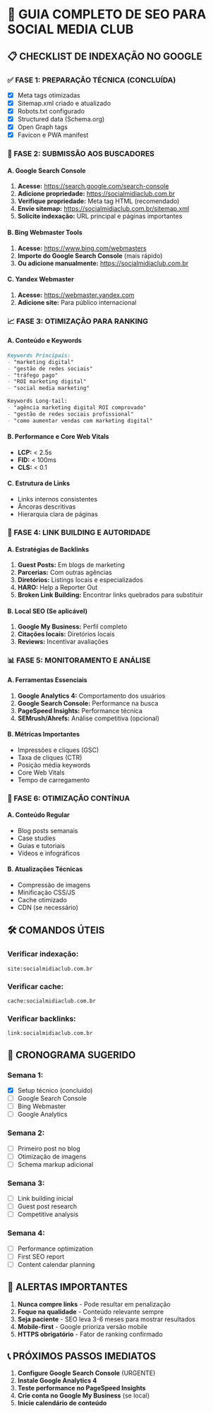 # 🚀 GUIA COMPLETO DE SEO PARA SOCIAL MEDIA CLUB

## 📋 CHECKLIST DE INDEXAÇÃO NO GOOGLE

### ✅ FASE 1: PREPARAÇÃO TÉCNICA (CONCLUÍDA)
- [x] Meta tags otimizadas
- [x] Sitemap.xml criado e atualizado
- [x] Robots.txt configurado
- [x] Structured data (Schema.org)
- [x] Open Graph tags
- [x] Favicon e PWA manifest

### 🎯 FASE 2: SUBMISSÃO AOS BUSCADORES

#### A. Google Search Console
1. **Acesse:** https://search.google.com/search-console
2. **Adicione propriedade:** https://socialmidiaclub.com.br
3. **Verifique propriedade:** Meta tag HTML (recomendado)
4. **Envie sitemap:** https://socialmidiaclub.com.br/sitemap.xml
5. **Solicite indexação:** URL principal e páginas importantes

#### B. Bing Webmaster Tools
1. **Acesse:** https://www.bing.com/webmasters
2. **Importe do Google Search Console** (mais rápido)
3. **Ou adicione manualmente:** https://socialmidiaclub.com.br

#### C. Yandex Webmaster
1. **Acesse:** https://webmaster.yandex.com
2. **Adicione site:** Para público internacional

### 📈 FASE 3: OTIMIZAÇÃO PARA RANKING

#### A. Conteúdo e Keywords
```markdown
Keywords Principais:
- "marketing digital"
- "gestão de redes sociais"
- "tráfego pago"
- "ROI marketing digital"
- "social media marketing"

Keywords Long-tail:
- "agência marketing digital ROI comprovado"
- "gestão de redes sociais profissional"
- "como aumentar vendas com marketing digital"
```

#### B. Performance e Core Web Vitals
- **LCP:** < 2.5s
- **FID:** < 100ms
- **CLS:** < 0.1

#### C. Estrutura de Links
- Links internos consistentes
- Âncoras descritivas
- Hierarquia clara de páginas

### 🔗 FASE 4: LINK BUILDING E AUTORIDADE

#### A. Estratégias de Backlinks
1. **Guest Posts:** Em blogs de marketing
2. **Parcerias:** Com outras agências
3. **Diretórios:** Listings locais e especializados
4. **HARO:** Help a Reporter Out
5. **Broken Link Building:** Encontrar links quebrados para substituir

#### B. Local SEO (Se aplicável)
1. **Google My Business:** Perfil completo
2. **Citações locais:** Diretórios locais
3. **Reviews:** Incentivar avaliações

### 📊 FASE 5: MONITORAMENTO E ANÁLISE

#### A. Ferramentas Essenciais
1. **Google Analytics 4:** Comportamento dos usuários
2. **Google Search Console:** Performance na busca
3. **PageSpeed Insights:** Performance técnica
4. **SEMrush/Ahrefs:** Análise competitiva (opcional)

#### B. Métricas Importantes
- Impressões e cliques (GSC)
- Taxa de cliques (CTR)
- Posição média keywords
- Core Web Vitals
- Tempo de carregamento

### 🎨 FASE 6: OTIMIZAÇÃO CONTÍNUA

#### A. Conteúdo Regular
- Blog posts semanais
- Case studies
- Guias e tutoriais
- Vídeos e infográficos

#### B. Atualizações Técnicas
- Compressão de imagens
- Minificação CSS/JS
- Cache otimizado
- CDN (se necessário)

## 🛠️ COMANDOS ÚTEIS

### Verificar indexação:
```
site:socialmidiaclub.com.br
```

### Verificar cache:
```
cache:socialmidiaclub.com.br
```

### Verificar backlinks:
```
link:socialmidiaclub.com.br
```

## 📅 CRONOGRAMA SUGERIDO

### Semana 1:
- [x] Setup técnico (concluído)
- [ ] Google Search Console
- [ ] Bing Webmaster
- [ ] Google Analytics

### Semana 2:
- [ ] Primeiro post no blog
- [ ] Otimização de imagens
- [ ] Schema markup adicional

### Semana 3:
- [ ] Link building inicial
- [ ] Guest post research
- [ ] Competitive analysis

### Semana 4:
- [ ] Performance optimization
- [ ] First SEO report
- [ ] Content calendar planning

## 🚨 ALERTAS IMPORTANTES

1. **Nunca compre links** - Pode resultar em penalização
2. **Foque na qualidade** - Conteúdo relevante sempre
3. **Seja paciente** - SEO leva 3-6 meses para mostrar resultados
4. **Mobile-first** - Google prioriza versão mobile
5. **HTTPS obrigatório** - Fator de ranking confirmado

## 📞 PRÓXIMOS PASSOS IMEDIATOS

1. **Configure Google Search Console** (URGENTE)
2. **Instale Google Analytics 4**
3. **Teste performance no PageSpeed Insights**
4. **Crie conta no Google My Business** (se local)
5. **Inicie calendário de conteúdo**
